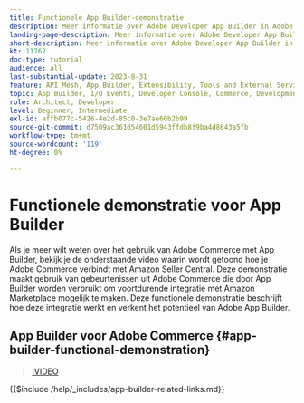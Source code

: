 ```yaml
---
title: Functionele App Builder-demonstratie
description: Meer informatie over Adobe Developer App Builder in Adobe Commerce met een technische demonstratie
landing-page-description: Meer informatie over Adobe Developer App Builder in Adobe Commerce met een technische demonstratie
short-description: Meer informatie over Adobe Developer App Builder in Adobe Commerce met een technische demonstratie
kt: 11762
doc-type: tutorial
audience: all
last-substantial-update: 2023-8-31
feature: API Mesh, App Builder, Extensibility, Tools and External Services, Backend Development
topic: App Builder, I/O Events, Developer Console, Commerce, Development, Integrations
role: Architect, Developer
level: Beginner, Intermediate
exl-id: affb077c-5426-4e2d-85c0-3e7ae60b2b99
source-git-commit: d7509ac361d54601d5943ffdb8f9ba4d8643a5fb
workflow-type: tm+mt
source-wordcount: '119'
ht-degree: 0%

---
```


# Functionele demonstratie voor App Builder

Als je meer wilt weten over het gebruik van Adobe Commerce met App Builder, bekijk je de onderstaande video waarin wordt getoond hoe je Adobe Commerce verbindt met Amazon Seller Central. Deze demonstratie maakt gebruik van gebeurtenissen uit Adobe Commerce die door App Builder worden verbruikt om voortdurende integratie met Amazon Marketplace mogelijk te maken. Deze functionele demonstratie beschrijft hoe deze integratie werkt en verkent het potentieel van Adobe App Builder.

## App Builder voor Adobe Commerce {#app-builder-functional-demonstration}

>[!VIDEO](https://video.tv.adobe.com/v/3450097?learn=on&captions=dut)

{{$include /help/_includes/app-builder-related-links.md}}
